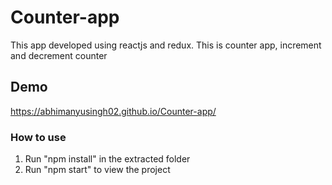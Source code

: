# Counter-app

This app developed using reactjs and redux. 
This is counter app, increment and decrement counter  


## Demo

https://abhimanyusingh02.github.io/Counter-app/


### How to use

1) Run "npm install" in the extracted folder
2) Run "npm start" to view the project
